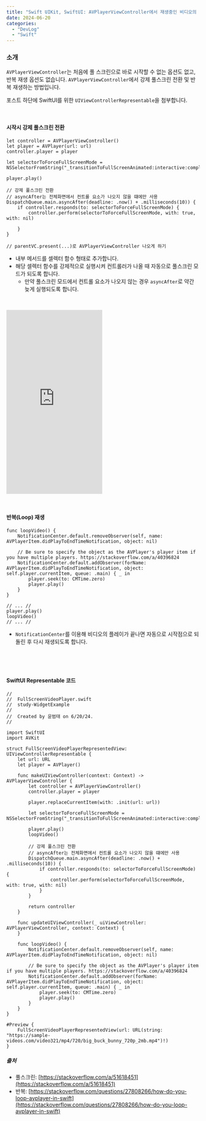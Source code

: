 ```yaml
---
title: "Swift UIKit, SwiftUI: AVPlayerViewController에서 재생중인 비디오의 강제 풀스크린 전환 및 반복 재생"
date: 2024-06-20
categories: 
  - "DevLog"
  - "Swift"
---
```


### **소개**

`AVPlayerViewController`는 처음에 풀 스크린으로 바로 시작할 수 없는 옵션도 없고, 반복 재생 옵션도 없습니다. `AVPlayerViewController`에서 강제 풀스크린 전환 및 반복 재생하는 방법입니다.

포스트 하단에 SwiftUI를 위한 `UIViewControllerRepresentable`을 첨부합니다.

 

#### **시작시 강제 풀스크린 전환**

```
let controller = AVPlayerViewController()
let player = AVPlayer(url: url)
controller.player = player

let selectorToForceFullScreenMode = NSSelectorFromString("_transitionToFullScreenAnimated:interactive:completionHandler:")

player.play()

// 강제 풀스크린 전환
// asyncAfter는 전체화면에서 컨트롤 요소가 나오지 않을 떄에만 사용
DispatchQueue.main.asyncAfter(deadline: .now() + .milliseconds(10)) {
    if controller.responds(to: selectorToForceFullScreenMode) {
        controller.perform(selectorToForceFullScreenMode, with: true, with: nil)
        
    }
}

// parentVC.present(...)로 AVPlayerViewController 나오게 하기
```

- 내부 메서드를 셀렉터 함수 형태로 추가합니다.
- 해당 셀렉터 함수를 강제적으로 실행시켜 컨트롤러가 나올 때 자동으로 풀스크린 모드가 되도록 합니다.
    - 만약 풀스크린 모드에서 컨트롤 요소가 나오지 않는 경우 `asyncAfter`로 약간 늦게 실행되도록 합니다.

 

<iframe width="250" height="480" src="https://giphy.com/embed/NhamDntUvmFrKNnOpi" frameborder="0" class="giphy-embed" allowfullscreen="allowfullscreen"></iframe>

 

#### **반복(Loop) 재생**

```
func loopVideo() {
    NotificationCenter.default.removeObserver(self, name: AVPlayerItem.didPlayToEndTimeNotification, object: nil)
    
    // Be sure to specify the object as the AVPlayer's player item if you have multiple players. https://stackoverflow.com/a/40396824
    NotificationCenter.default.addObserver(forName: AVPlayerItem.didPlayToEndTimeNotification, object: self.player.currentItem, queue: .main) { _ in
        player.seek(to: CMTime.zero)
        player.play()
    }
}

// ... //
player.play()
loopVideo()
// ... //
```

- `NotificationCenter`를 이용해 비디오의 플레이가 끝나면 자동으로 시작점으로 되돌린 후 다시 재생되도록 합니다.

 

 

#### **SwiftUI Representable 코드**

```
//
//  FullScreenVideoPlayer.swift
//  study-WidgetExample
//
//  Created by 윤범태 on 6/20/24.
//

import SwiftUI
import AVKit

struct FullScreenVideoPlayerRepresentedView: UIViewControllerRepresentable {
    let url: URL
    let player = AVPlayer()
    
    func makeUIViewController(context: Context) -> AVPlayerViewController {
        let controller = AVPlayerViewController()
        controller.player = player
        
        player.replaceCurrentItem(with: .init(url: url))
        
        let selectorToForceFullScreenMode = NSSelectorFromString("_transitionToFullScreenAnimated:interactive:completionHandler:")
        
        player.play()
        loopVideo()
        
        // 강제 풀스크린 전환
        // asyncAfter는 전체화면에서 컨트롤 요소가 나오지 않을 떄에만 사용
        DispatchQueue.main.asyncAfter(deadline: .now() + .milliseconds(10)) {
            if controller.responds(to: selectorToForceFullScreenMode) {
                controller.perform(selectorToForceFullScreenMode, with: true, with: nil)
            }
        }
        
        return controller
    }
    
    func updateUIViewController(_ uiViewController: AVPlayerViewController, context: Context) {
    }
    
    func loopVideo() {
        NotificationCenter.default.removeObserver(self, name: AVPlayerItem.didPlayToEndTimeNotification, object: nil)
        
        // Be sure to specify the object as the AVPlayer's player item if you have multiple players. https://stackoverflow.com/a/40396824
        NotificationCenter.default.addObserver(forName: AVPlayerItem.didPlayToEndTimeNotification, object: self.player.currentItem, queue: .main) { _ in
            player.seek(to: CMTime.zero)
            player.play()
        }
    }
}

#Preview {
    FullScreenVideoPlayerRepresentedView(url: URL(string: "https://sample-videos.com/video321/mp4/720/big_buck_bunny_720p_2mb.mp4")!)
}

```

##### **출처**

- 풀스크린: [https://stackoverflow.com/a/51618451](https://stackoverflow.com/a/51618451)
- 반복: [https://stackoverflow.com/questions/27808266/how-do-you-loop-avplayer-in-swift](https://stackoverflow.com/questions/27808266/how-do-you-loop-avplayer-in-swift)
